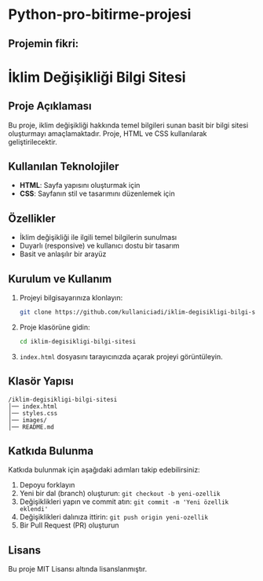 # Python-pro-bitirme-projesi



## Projemin fikri:


# İklim Değişikliği Bilgi Sitesi

## Proje Açıklaması
Bu proje, iklim değişikliği hakkında temel bilgileri sunan basit bir bilgi sitesi oluşturmayı amaçlamaktadır. Proje, HTML ve CSS kullanılarak geliştirilecektir.

## Kullanılan Teknolojiler
- **HTML**: Sayfa yapısını oluşturmak için
- **CSS**: Sayfanın stil ve tasarımını düzenlemek için

## Özellikler
- İklim değişikliği ile ilgili temel bilgilerin sunulması
- Duyarlı (responsive) ve kullanıcı dostu bir tasarım
- Basit ve anlaşılır bir arayüz

## Kurulum ve Kullanım
1. Projeyi bilgisayarınıza klonlayın:
   ```bash
   git clone https://github.com/kullaniciadi/iklim-degisikligi-bilgi-sitesi.git
   ```
2. Proje klasörüne gidin:
   ```bash
   cd iklim-degisikligi-bilgi-sitesi
   ```
3. `index.html` dosyasını tarayıcınızda açarak projeyi görüntüleyin.

## Klasör Yapısı
```
/iklim-degisikligi-bilgi-sitesi
│── index.html
│── styles.css
│── images/
│── README.md
```

## Katkıda Bulunma
Katkıda bulunmak için aşağıdaki adımları takip edebilirsiniz:
1. Depoyu forklayın
2. Yeni bir dal (branch) oluşturun: `git checkout -b yeni-ozellik`
3. Değişiklikleri yapın ve commit atın: `git commit -m 'Yeni özellik eklendi'`
4. Değişiklikleri dalınıza ittirin: `git push origin yeni-ozellik`
5. Bir Pull Request (PR) oluşturun

## Lisans
Bu proje MIT Lisansı altında lisanslanmıştır.


